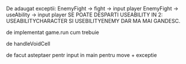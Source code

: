De adaugat exceptii:
EnemyFight -> fight -> input player
EnemyFight -> useAbility -> input player
SE POATE DESPARTI USEABILITY IN 2: USEABILITYCHARACTER SI USEBILITYENEMY DAR MA MAI GANDESC.



de implementat game.run cum trebuie

de handleVoidCell

de facut asteptaer pentr input in main pentru move + exceptie